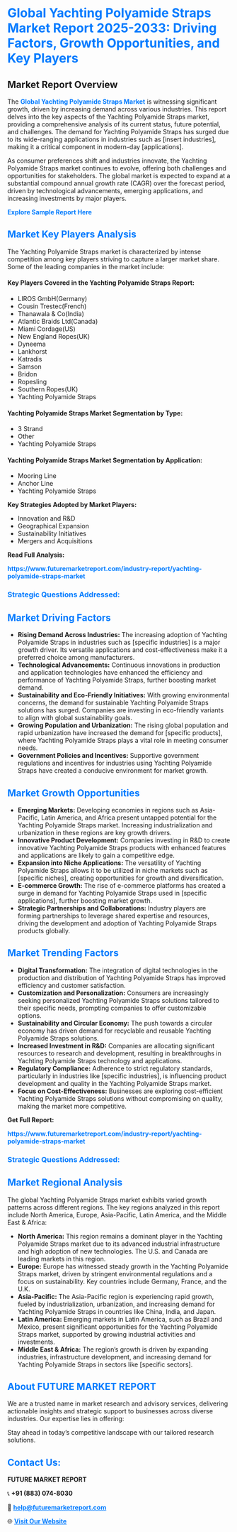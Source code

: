 <h1 style="color: #007BFF;">Global Yachting Polyamide Straps Market Report 2025-2033: Driving Factors, Growth Opportunities, and Key Players</h1>

<section id="overview">
<h2>Market Report Overview</h2>
<p>The <a href="https://www.futuremarketreport.com/industry-report/yachting-polyamide-straps-market" style="color: #007BFF; text-decoration: none;"><strong>Global Yachting Polyamide Straps Market</strong></a> is witnessing significant growth, driven by increasing demand across various industries. This report delves into the key aspects of the Yachting Polyamide Straps market, providing a comprehensive analysis of its current status, future potential, and challenges. The demand for Yachting Polyamide Straps has surged due to its wide-ranging applications in industries such as [insert industries], making it a critical component in modern-day [applications].</p>
<p>As consumer preferences shift and industries innovate, the Yachting Polyamide Straps market continues to evolve, offering both challenges and opportunities for stakeholders. The global market is expected to expand at a substantial compound annual growth rate (CAGR) over the forecast period, driven by technological advancements, emerging applications, and increasing investments by major players.</p>
</section>

<section id="overview">
<p><a href="https://www.futuremarketreport.com/request-sample/reportId=106626" style="color: #007BFF; text-decoration: none;"><strong>Explore Sample Report Here</strong></a></p>
</section>

<section id="key-players">
<h2 style="color: #007BFF;">Market Key Players Analysis</h2>
<p>The Yachting Polyamide Straps market is characterized by intense competition among key players striving to capture a larger market share. Some of the leading companies in the market include:</p>
<h4>Key Players Covered in the Yachting Polyamide Straps Report:</h4>
<ul><li>LIROS GmbH(Germany)</li><li>Cousin Trestec(French)</li><li>Thanawala &amp; Co(India)</li><li>Atlantic Braids Ltd(Canada)</li><li>Miami Cordage(US)</li><li>New England Ropes(UK)</li><li>Dyneema</li><li>Lankhorst</li><li>Katradis</li><li>Samson</li><li>Bridon</li><li>Ropesling</li><li>Southern Ropes(UK)</li><li>Yachting Polyamide Straps</li></ul>
<h4>Yachting Polyamide Straps Market Segmentation by Type:</h4>
<ul><li>3 Strand</li><li>Other</li><li>Yachting Polyamide Straps</li></ul>

<h4>Yachting Polyamide Straps Market Segmentation by Application:</h4>
<ul><li>Mooring Line</li><li>Anchor Line</li><li>Yachting Polyamide Straps</li></ul>
<p><strong>Key Strategies Adopted by Market Players:</strong></p>
<ul>
<li>Innovation and R&D</li>
<li>Geographical Expansion</li>
<li>Sustainability Initiatives</li>
<li>Mergers and Acquisitions</li>
</ul>
</section>

<section>
<p><strong>Read Full Analysis: </strong></p><a href="https://www.futuremarketreport.com/industry-report/yachting-polyamide-straps-market" style="color: #007BFF; text-decoration: none;"><strong>https://www.futuremarketreport.com/industry-report/yachting-polyamide-straps-market</strong></a>
<h3 style="color: #007BFF;">Strategic Questions Addressed:</h3>
</section>

<section id="driving-factors">
<h2 style="color: #007BFF;">Market Driving Factors</h2>
<ul>
<li><strong>Rising Demand Across Industries:</strong> The increasing adoption of Yachting Polyamide Straps in industries such as [specific industries] is a major growth driver. Its versatile applications and cost-effectiveness make it a preferred choice among manufacturers.</li>
<li><strong>Technological Advancements:</strong> Continuous innovations in production and application technologies have enhanced the efficiency and performance of Yachting Polyamide Straps, further boosting market demand.</li>
<li><strong>Sustainability and Eco-Friendly Initiatives:</strong> With growing environmental concerns, the demand for sustainable Yachting Polyamide Straps solutions has surged. Companies are investing in eco-friendly variants to align with global sustainability goals.</li>
<li><strong>Growing Population and Urbanization:</strong> The rising global population and rapid urbanization have increased the demand for [specific products], where Yachting Polyamide Straps plays a vital role in meeting consumer needs.</li>
<li><strong>Government Policies and Incentives:</strong> Supportive government regulations and incentives for industries using Yachting Polyamide Straps have created a conducive environment for market growth.</li>
</ul>
</section>

<section id="growth-opportunities">
<h2 style="color: #007BFF;">Market Growth Opportunities</h2>
<ul>
<li><strong>Emerging Markets:</strong> Developing economies in regions such as Asia-Pacific, Latin America, and Africa present untapped potential for the Yachting Polyamide Straps market. Increasing industrialization and urbanization in these regions are key growth drivers.</li>
<li><strong>Innovative Product Development:</strong> Companies investing in R&D to create innovative Yachting Polyamide Straps products with enhanced features and applications are likely to gain a competitive edge.</li>
<li><strong>Expansion into Niche Applications:</strong> The versatility of Yachting Polyamide Straps allows it to be utilized in niche markets such as [specific niches], creating opportunities for growth and diversification.</li>
<li><strong>E-commerce Growth:</strong> The rise of e-commerce platforms has created a surge in demand for Yachting Polyamide Straps used in [specific applications], further boosting market growth.</li>
<li><strong>Strategic Partnerships and Collaborations:</strong> Industry players are forming partnerships to leverage shared expertise and resources, driving the development and adoption of Yachting Polyamide Straps products globally.</li>
</ul>
</section>

<section id="trending-factors">
<h2 style="color: #007BFF;">Market Trending Factors</h2>
<ul>
<li><strong>Digital Transformation:</strong> The integration of digital technologies in the production and distribution of Yachting Polyamide Straps has improved efficiency and customer satisfaction.</li>
<li><strong>Customization and Personalization:</strong> Consumers are increasingly seeking personalized Yachting Polyamide Straps solutions tailored to their specific needs, prompting companies to offer customizable options.</li>
<li><strong>Sustainability and Circular Economy:</strong> The push towards a circular economy has driven demand for recyclable and reusable Yachting Polyamide Straps solutions.</li>
<li><strong>Increased Investment in R&D:</strong> Companies are allocating significant resources to research and development, resulting in breakthroughs in Yachting Polyamide Straps technology and applications.</li>
<li><strong>Regulatory Compliance:</strong> Adherence to strict regulatory standards, particularly in industries like [specific industries], is influencing product development and quality in the Yachting Polyamide Straps market.</li>
<li><strong>Focus on Cost-Effectiveness:</strong> Businesses are exploring cost-efficient Yachting Polyamide Straps solutions without compromising on quality, making the market more competitive.</li>
</ul>
</section>

<section>
<p><strong>Get Full Report: </strong></p><a href="https://www.futuremarketreport.com/industry-report/yachting-polyamide-straps-market" style="color: #007BFF; text-decoration: none;"><strong>https://www.futuremarketreport.com/industry-report/yachting-polyamide-straps-market</strong></a>
<h3 style="color: #007BFF;">Strategic Questions Addressed:</h3>
</section>


<section id="regional-analysis">
<h2 style="color: #007BFF;">Market Regional Analysis</h2>
<p>The global Yachting Polyamide Straps market exhibits varied growth patterns across different regions. The key regions analyzed in this report include North America, Europe, Asia-Pacific, Latin America, and the Middle East & Africa:</p>
<ul>
<li><strong>North America:</strong> This region remains a dominant player in the Yachting Polyamide Straps market due to its advanced industrial infrastructure and high adoption of new technologies. The U.S. and Canada are leading markets in this region.</li>
<li><strong>Europe:</strong> Europe has witnessed steady growth in the Yachting Polyamide Straps market, driven by stringent environmental regulations and a focus on sustainability. Key countries include Germany, France, and the U.K.</li>
<li><strong>Asia-Pacific:</strong> The Asia-Pacific region is experiencing rapid growth, fueled by industrialization, urbanization, and increasing demand for Yachting Polyamide Straps in countries like China, India, and Japan.</li>
<li><strong>Latin America:</strong> Emerging markets in Latin America, such as Brazil and Mexico, present significant opportunities for the Yachting Polyamide Straps market, supported by growing industrial activities and investments.</li>
<li><strong>Middle East & Africa:</strong> The region’s growth is driven by expanding industries, infrastructure development, and increasing demand for Yachting Polyamide Straps in sectors like [specific sectors].</li>
</ul>
</section>

<footer>
<h2 style="color: #007BFF;">About FUTURE MARKET REPORT</h2>
<p>We are a trusted name in market research and advisory services, delivering actionable insights and strategic support to businesses across diverse industries. Our expertise lies in offering:</p>

<p>Stay ahead in today’s competitive landscape with our tailored research solutions.</p>

<h2 style="color: #007BFF;">Contact Us:</h2>
<p><strong>FUTURE MARKET REPORT</strong></p>
<p>📞 <strong>+91 (883) 074-8030</strong></p>
<p>📧 <strong><a href="mailto:help@futuremarketreport.com" style="color: #007BFF;">help@futuremarketreport.com</a></strong></p>
<p>🌐 <strong><a href="https://www.futuremarketreport.com/" style="color: #007BFF;">Visit Our Website</a></strong></p>
</footer>